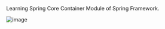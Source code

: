 Learning Spring Core Container Module of Spring Framework.

![image](https://github.com/user-attachments/assets/0fbbf12c-a35f-49c4-8f9d-69add3081748)
